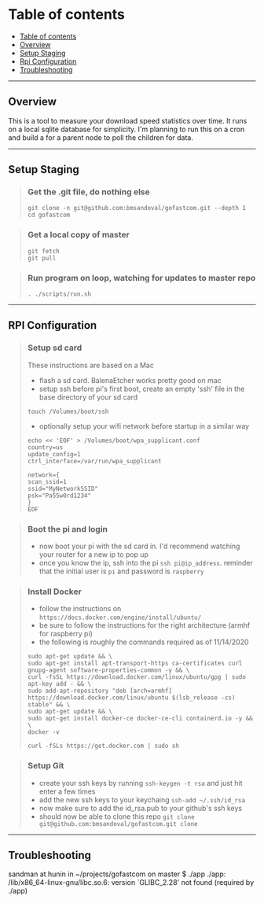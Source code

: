 Table of contents
=================
   * [Table of contents](#table-of-contents)
   * [Overview](#overview)
   * [Setup Staging](#setup-staging)
   * [Rpi Configuration](#rpi-configuration)
   * [Troubleshooting](#troubleshooting)
   
------------------------------------------------------------------------
## Overview
This is a tool to measure your download speed statistics over time. It runs on a local sqlite database for simplicity.
I'm planning to run this on a cron and build a for a parent node to poll the children for data.

------------------------------------------------------------------------
## Setup Staging
>### Get the .git file, do nothing else
>```
>git clone -n git@github.com:bmsandoval/gofastcom.git --depth 1
>cd gofastcom
>```

>### Get a local copy of master
>```
>git fetch
>git pull
>```

>### Run program on loop, watching for updates to master repo
>```
>. ./scripts/run.sh
>```

------------------------------------------------------------------------
## RPI Configuration
>### Setup sd card
>These instructions are based on a Mac
>* flash a sd card. BalenaEtcher works pretty good on mac
>* setup ssh before pi's first boot, create an empty 'ssh' file in the base directory of your sd card
>```
>touch /Volumes/boot/ssh
>```
>* optionally setup your wifi network before startup in a similar way
>```
>echo << 'EOF' > /Volumes/boot/wpa_supplicant.conf
>country=us
>update_config=1
>ctrl_interface=/var/run/wpa_supplicant
>
>network={
> scan_ssid=1
> ssid="MyNetworkSSID"
> psk="Pa55w0rd1234"
>}
>EOF
>```

>### Boot the pi and login
>* now boot your pi with the sd card in. I'd recommend watching your router for a new ip to pop up
>* once you know the ip, ssh into the pi `ssh pi@ip_address`. reminder that the initial user is `pi` and password is `raspberry`

>### Install Docker
>* follow the instructions on `https://docs.docker.com/engine/install/ubuntu/`
>* be sure to follow the instructions for the right architecture (armhf for raspberry pi)
>* the following is roughly the commands required as of 11/14/2020
>```
>sudo apt-get update && \
>sudo apt-get install apt-transport-https ca-certificates curl gnupg-agent software-properties-common -y && \
>curl -fsSL https://download.docker.com/linux/ubuntu/gpg | sudo apt-key add - && \
>sudo add-apt-repository "deb [arch=armhf] https://download.docker.com/linux/ubuntu $(lsb_release -cs) stable" && \
>sudo apt-get update && \
>sudo apt-get install docker-ce docker-ce-cli containerd.io -y && \
>docker -v
>```
>```
>curl -fSLs https://get.docker.com | sudo sh
>```

>### Setup Git
>* create your ssh keys by running `ssh-keygen -t rsa` and just hit enter a few times
>* add the new ssh keys to your keychaing `ssh-add ~/.ssh/id_rsa`
>* now make sure to add the id_rsa.pub to your github's ssh keys
>* should now be able to clone this repo `git clone git@github.com:bmsandoval/gofastcom.git clone`

------------------------------------------------------------------------
## Troubleshooting
sandman at hunin in ~/projects/gofastcom on master
$ ./app
./app: /lib/x86_64-linux-gnu/libc.so.6: version `GLIBC_2.28' not found (required by ./app)